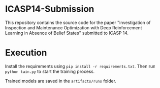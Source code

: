 # ICASP14-Submission
This repository contains the source code for the paper "Investigation of Inspection and Maintenance Optimization with Deep Reinforcement Learning in Absence of Belief States" submitted to ICASP 14.

# Execution
Install the requirements using `pip install -r requirements.txt`. Then run `python tain.py` to start the training process. 

Trained models are saved in the `artifacts/runs` folder.